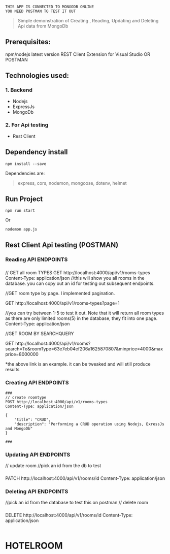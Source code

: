     THIS APP IS CONNECTED TO MONGODB ONLINE
    YOU NEED POSTMAN TO TEST IT OUT

> Simple demonstration of Creating , Reading, Updating and Deleting Api data from MongoDb

## Prerequisites:

npm/nodejs latest version
REST Client Extension for Visual Studio OR POSTMAN

## Technologies used:

### 1. Backend

- Nodejs
- ExpressJs
- MongoDb

### 2. For Api testing

- Rest Client

## Dependency install

```
npm install --save
```

Dependencies are:

> express, cors, nodemon, mongoose, dotenv, helmet

## Run Project

```
npm run start
```

Or

```
nodemon app.js
```

## Rest Client Api testing (POSTMAN)

### Reading API ENDPOINTS

###

// GET all room TYPES
GET http://localhost:4000/api/v1/rooms-types
Content-Type: application/json
//this will show you all rooms in the database. you can copy out an id for testing out subsequent endpoints.

//GET room type by page. I implemented pagination.

GET http://localhost:4000/api/v1/rooms-types?page=1

//you can try between 1-5 to test it out. Note that it will return all room types as there are only
limited rooms(5) in the database, they fit into one page.
Content-Type: application/json

//GET ROOM BY SEARCHQUERY

GET http://localhost:4000/api/v1/rooms?search=Te&roomType=63e7eb04ef206a1625870807&minprice=4000&maxprice=8000000

\*the above link is an example. it can be tweaked and will still produce results

### Creating API ENDPOINTS

```
###
// create roomtype
POST http://localhost:4000/api/v1/rooms-types
Content-Type: application/json

{
    "title": "CRUD",
    "description": "Performing a CRUD operation using Nodejs, ExressJs and MongoDb"
}

###
```

### Updating API ENDPOINTS

// update room
//pick an id from the db to test

###

PATCH http://localhost:4000/api/v1/rooms/id
Content-Type: application/json

### Deleting API ENDPOINTS

//pick an id from the database to test this on postman
// delete room

###

DELETE http://localhost:4000/api/v1/rooms/id
Content-Type: application/json

```

```

# HOTELROOM
